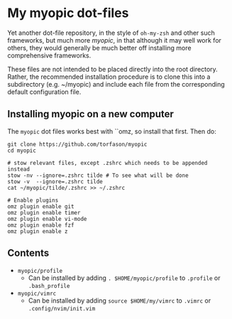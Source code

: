 My myopic dot-files
==========

Yet another dot-file repository, in the style of `oh-my-zsh` and other such frameworks, but much more *myopic*, in that although it may well work for others, they would generally be much better off installing more comprehensive frameworks.

These files are not intended to be placed directly into the root directory. Rather, the recommended installation procedure is to clone this into a subdirectory (e.g. ~/myopic) and include each file from the corresponding default configuration file.

Installing myopic on a new computer
--------------------------------------------

The `myopic` dot files works best with ``omz, so install that first. Then do:

```
git clone https://github.com/torfason/myopic
cd myopic

# stow relevant files, except .zshrc which needs to be appended instead
stow -nv --ignore=.zshrc tilde # To see what will be done
stow -v  --ignore=.zshrc tilde
cat ~/myopic/tilde/.zshrc >> ~/.zshrc

# Enable plugins
omz plugin enable git
omz plugin enable timer
omz plugin enable vi-mode
omz plugin enable fzf
omz plugin enable z
```

Contents
--------

  * `myopic/profile`
    * Can be installed by adding `. $HOME/myopic/profile` to `.profile` or `.bash_profile`
  * `myopic/vimrc`
    * Can be installed by adding `source $HOME/my/vimrc` to `.vimrc` or `.config/nvim/init.vim`
